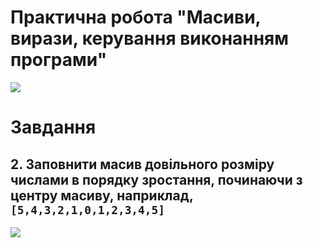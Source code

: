 # Практична робота "Масиви, вирази, керування виконанням програми"
![](https://news.24tv.ua/resources/photos/news/1200x675_DIR/202001/1269094.jpg?202001181040)

# Завдання

## 2. Заповнити масив довільного розміру числами в порядку зростання, починаючи з центру масиву, наприклад, ````[5,4,3,2,1,0,1,2,3,4,5]````
 <img src="https://github.com/ppc-ntu-khpi/35---arrays-VladKharchenko1/blob/master/44.png">


